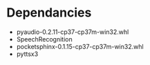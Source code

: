 # Dependancies
* pyaudio-0.2.11-cp37-cp37m-win32.whl
* SpeechRecognition
* pocketsphinx-0.1.15-cp37-cp37m-win32.whl
* pyttsx3
